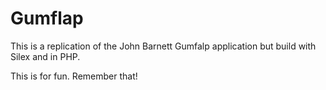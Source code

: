 # Gumflap

This is a replication of the John Barnett Gumfalp application but build
with Silex and in PHP.

This is for fun. Remember that!
